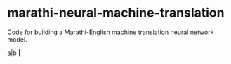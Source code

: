 # marathi-neural-machine-translation
Code for building a Marathi-English machine translation neural network model. 

a|b
__|__
